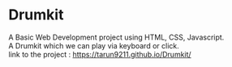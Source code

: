 # Drumkit

A Basic Web Development project using HTML, CSS, Javascript.<br>
A Drumkit which we can play via keyboard or click.<br>
link to the project :  <a href= " https://tarun9211.github.io/Drumkit/">  https://tarun9211.github.io/Drumkit/ </a>
